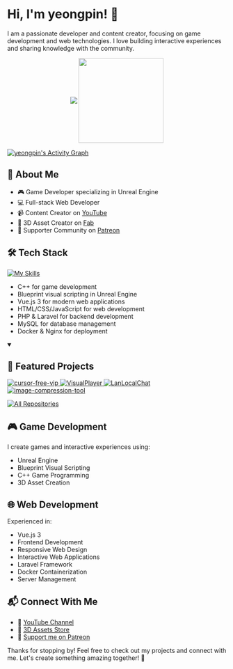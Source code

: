 # Hi, I'm yeongpin! 👋

I am a passionate developer and content creator, focusing on game development and web technologies. I love building interactive experiences and sharing knowledge with the community.

<p align="center">
    <img align="center" src="https://github-readme-stats.vercel.app/api?username=yeongpin&show_icons=true&hide_border=true&title_color=94b4a4&amp&icon_color=FFFFFF&amp&text_color=FFFFFF&amp&bg_color=000000&count_private=true&include_all_commits=true"/>
    <img align="center" height="195px" src="https://github-readme-stats.vercel.app/api/top-langs/?username=yeongpin&text_color=FFFFFF&bg_color=000000&title_color=94b4a4&langs_count=15&layout=compact&hide_border=true" />
</p>

<a href="https://github.com/ashutosh00710/github-readme-activity-graph">
  <img alt="yeongpin's Activity Graph" src="https://github-readme-activity-graph.vercel.app/graph/?username=yeongpin&bg_color=000000&color=94b4a4&line=FFFFFF&point=FFFFFF&hide_border=true" />
</a>

## 🚀 About Me

- 🎮 Game Developer specializing in Unreal Engine
- 💻 Full-stack Web Developer
- 📹 Content Creator on [YouTube](https://www.youtube.com/@Pin-Studios)
- 🎨 3D Asset Creator on [Fab](https://www.fab.com/sellers/Pin%20Studios)
- 💪 Supporter Community on [Patreon](https://www.patreon.com/PinNumber)

## 🛠️ Tech Stack
[![My Skills](https://skillicons.dev/icons?i=cpp,js,html,css,vue,unreal,php,laravel,mysql,docker,nginx)](https://skillicons.dev)

- C++ for game development
- Blueprint visual scripting in Unreal Engine
- Vue.js 3 for modern web applications
- HTML/CSS/JavaScript for web development
- PHP & Laravel for backend development
- MySQL for database management
- Docker & Nginx for deployment

<details open> 
  <summary><h2>📘 Featured Projects</h2></summary>
  <p align="left">
    <a href="https://github.com/yeongpin/cursor-free-vip">
      <img src="https://github-readme-stats.vercel.app/api/pin/?username=yeongpin&repo=cursor-free-vip&bg_color=000000&title_color=94b4a4&text_color=FFFFFF&icon_color=FFFFFF&hide_border=true&show_owner=true&description_lines_count=2" alt="cursor-free-vip">
    </a>
    <a href="https://github.com/yeongpin/VisualPlayer">
      <img src="https://github-readme-stats.vercel.app/api/pin/?username=yeongpin&repo=VisualPlayer&bg_color=000000&title_color=94b4a4&text_color=FFFFFF&icon_color=FFFFFF&hide_border=true&show_owner=true&description_lines_count=2" alt="VisualPlayer">
    </a>
    <a href="https://github.com/yeongpin/LanLocalChat">
      <img src="https://github-readme-stats.vercel.app/api/pin/?username=yeongpin&repo=LanLocalChat&bg_color=000000&title_color=94b4a4&text_color=FFFFFF&icon_color=FFFFFF&hide_border=true&show_owner=true&description_lines_count=2" alt="LanLocalChat">
    </a>
    <a href="https://github.com/yeongpin/image-compression-tool">
      <img src="https://github-readme-stats.vercel.app/api/pin/?username=yeongpin&repo=image-compression-tool&bg_color=000000&title_color=94b4a4&text_color=FFFFFF&icon_color=FFFFFF&hide_border=true&show_owner=true&description_lines_count=2" alt="image-compression-tool">
    </a>
  </p>

  <a href="https://github.com/yeongpin?tab=repositories&sort=stargazers">
    <img alt="All Repositories" title="All Repositories" src="https://custom-icon-badges.demolab.com/badge/-Click%20Here%20For%20All%20My%20Repos-000000?style=for-the-badge&logoColor=white&logo=repo"/>
  </a>
</details>

## 🎮 Game Development

I create games and interactive experiences using:
- Unreal Engine
- Blueprint Visual Scripting
- C++ Game Programming
- 3D Asset Creation

## 🌐 Web Development

Experienced in:
- Vue.js 3
- Frontend Development
- Responsive Web Design
- Interactive Web Applications
- Laravel Framework
- Docker Containerization
- Server Management

## 📬 Connect With Me

- 🎥 [YouTube Channel](https://www.youtube.com/@Pin-Studios)
- 🎨 [3D Assets Store](https://www.fab.com/sellers/Pin%20Studios)
- 💖 [Support me on Patreon](https://www.patreon.com/PinNumber)

Thanks for stopping by! Feel free to check out my projects and connect with me. Let's create something amazing together! 🚀
